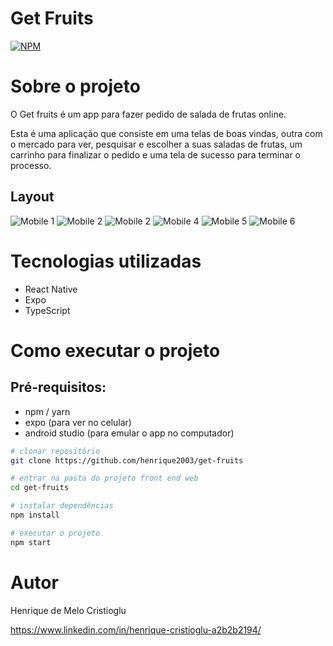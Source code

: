 # Get Fruits
[![NPM](https://img.shields.io/npm/l/react)](https://github.com/devsuperior/sds1-wmazoni/blob/master/LICENSE) 

# Sobre o projeto

O Get fruits é um app para fazer pedido de salada de frutas online.

Esta é uma aplicação que consiste em uma telas de boas vindas, outra com o mercado para ver, pesquisar e escolher a suas saladas de frutas, um carrinho para finalizar o pedido e uma tela de sucesso para terminar o processo.

## Layout
![Mobile 1](https://github.com/henrique2003/get-fruits/blob/master/src/assets/screens/screen-1.png) ![Mobile 2](https://github.com/henrique2003/get-fruits/blob/master/src/assets/screens/screen-2.png) ![Mobile 2](https://github.com/henrique2003/get-fruits/blob/master/src/assets/screens/screen-3.png)
![Mobile 4](https://github.com/henrique2003/get-fruits/blob/master/src/assets/screens/screen-4.png) ![Mobile 5](https://github.com/henrique2003/get-fruits/blob/master/src/assets/screens/screen-5.png) ![Mobile 6](https://github.com/henrique2003/get-fruits/blob/master/src/assets/screens/screen-6.png)


# Tecnologias utilizadas
- React Native
- Expo
- TypeScript

# Como executar o projeto

## Pré-requisitos:
- npm / yarn
- expo (para ver no celular)
- android studio (para emular o app no computador)


```bash
# clonar repositório
git clone https://github.com/henrique2003/get-fruits

# entrar na pasta do projeto front end web
cd get-fruits

# instalar dependências
npm install

# executar o projeto
npm start
```

# Autor

Henrique de Melo Cristioglu

https://www.linkedin.com/in/henrique-cristioglu-a2b2b2194/
